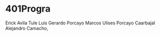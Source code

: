 # 401Progra
Erick Avila Tule
Luis Gerardo Porcayo Marcos
Ulises Porcayo Caarbajal
Alejandro Camacho,